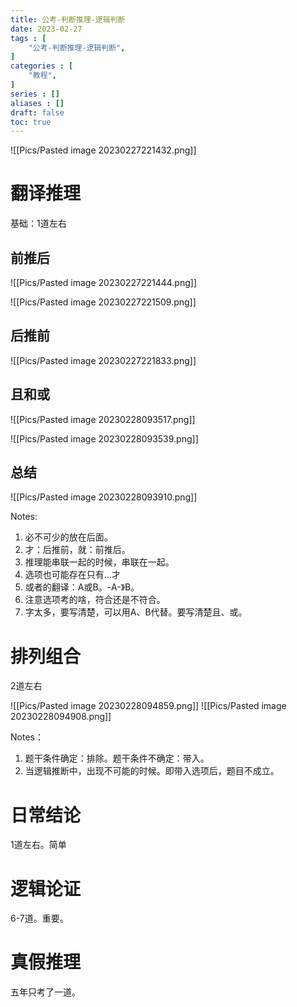 ```yaml
---
title: 公考-判断推理-逻辑判断
date: 2023-02-27
tags : [
	"公考-判断推理-逻辑判断",
]
categories : [
	"教程",
]
series : []
aliases : []
draft: false
toc: true
---
```

![[Pics/Pasted image 20230227221432.png]]

# 翻译推理
基础：1道左右

## 前推后
![[Pics/Pasted image 20230227221444.png]]

![[Pics/Pasted image 20230227221509.png]]

## 后推前
![[Pics/Pasted image 20230227221833.png]]

## 且和或

![[Pics/Pasted image 20230228093517.png]]

![[Pics/Pasted image 20230228093539.png]]


## 总结

![[Pics/Pasted image 20230228093910.png]]

Notes:
1. 必不可少的放在后面。
2. 才：后推前，就：前推后。 
3. 推理能串联一起的时候，串联在一起。
4. 选项也可能存在只有...才
5. 或者的翻译：A或B。-A-》B。
7. 注意选项考的啥，符合还是不符合。
8. 字太多，要写清楚，可以用A、B代替。要写清楚且、或。

# 排列组合
2道左右

![[Pics/Pasted image 20230228094859.png]]
![[Pics/Pasted image 20230228094908.png]]

Notes：
1. 题干条件确定：排除。题干条件不确定：带入。
2. 当逻辑推断中，出现不可能的时候。即带入选项后，题目不成立。

# 日常结论
1道左右。简单


# 逻辑论证
6-7道。重要。

# 真假推理
五年只考了一道。